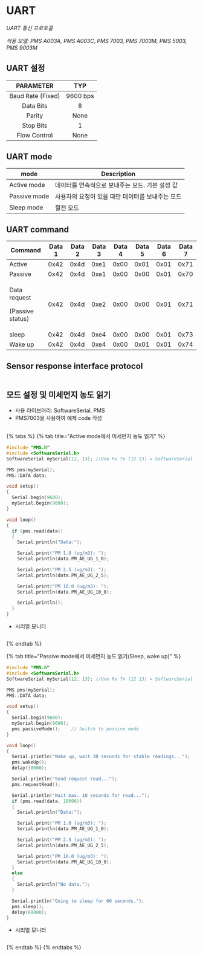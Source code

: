 # UART

_UART 통신 프로토콜_

_적용 모델: PMS A003A, PMS A003C, PMS 7003, PMS 7003M, PMS 5003, PMS 9003M_



## UART 설정

|     PARAMETER     |    TYP   |
| :---------------: | :------: |
| Baud Rate (Fixed) | 9600 bps |
|     Data Bits     |     8    |
|       Parity      |   None   |
|     Stop Bits     |     1    |
|    Flow Control   |   None   |



## UART mode

| mode         | Description                 |
| ------------ | --------------------------- |
| Active mode  | 데이터를 연속적으로 보내주는 모드. 기본 설정 값 |
| Passive mode | 사용자의 요청이 있을 때만 데이터를 보내주는 모드 |
| Sleep mode   | 절전 모드                       |



## UART command

| Command                                    | Data 1 | Data 2 | Data 3 | Data 4 | Data 5 | Data 6 | Data 7 |
| ------------------------------------------ | ------ | ------ | ------ | ------ | ------ | ------ | ------ |
| Active                                     | 0x42   | 0x4d   | 0xe1   | 0x00   | 0x01   | 0x01   | 0x71   |
| Passive                                    | 0x42   | 0x4d   | 0xe1   | 0x00   | 0x00   | 0x01   | 0x70   |
| <p>Data request</p><p>(Passive status)</p> | 0x42   | 0x4d   | 0xe2   | 0x00   | 0x00   | 0x01   | 0x71   |
| sleep                                      | 0x42   | 0x4d   | 0xe4   | 0x00   | 0x00   | 0x01   | 0x73   |
| Wake up                                    | 0x42   | 0x4d   | 0xe4   | 0x00   | 0x01   | 0x01   | 0x74   |



## Sensor response interface protocol

<figure><img src="../../../.gitbook/assets/PMS5003_UART_Description.PNG" alt=""><figcaption></figcaption></figure>

## 모드 설정 및 미세먼지 농도 읽기&#x20;

* 사용 라이브러리: SoftwareSerial, PMS
* PMS7003을 사용하여 예제 code 작성

<figure><img src="../../../.gitbook/assets/PMS_Arduino_libirary.PNG" alt=""><figcaption></figcaption></figure>

{% tabs %}
{% tab title="Active mode에서 미세먼지 농도 읽기" %}
```cpp
#include "PMS.h"
#include <SoftwareSerial.h>
SoftwareSerial mySerial(12, 13); //Uno Rx Tx (12 13) = SoftwareSerial

PMS pms(mySerial);
PMS::DATA data;

void setup()
{
  Serial.begin(9600);
  mySerial.begin(9600);  
}

void loop()
{
  if (pms.read(data))
  {
    Serial.println("Data:");

    Serial.print("PM 1.0 (ug/m3): ");
    Serial.println(data.PM_AE_UG_1_0);

    Serial.print("PM 2.5 (ug/m3): ");
    Serial.println(data.PM_AE_UG_2_5);

    Serial.print("PM 10.0 (ug/m3): ");
    Serial.println(data.PM_AE_UG_10_0);

    Serial.println();
  }
}
```



* 시리얼 모니터

<figure><img src="../../../.gitbook/assets/PMS_Active_mode_serial.PNG" alt=""><figcaption></figcaption></figure>
{% endtab %}

{% tab title="Passive mode에서 미세먼지 농도 읽기(Sleep, wake up)" %}
```cpp
#include "PMS.h"
#include <SoftwareSerial.h>
SoftwareSerial mySerial(12, 13); //Uno Rx Tx (12 13) = SoftwareSerial

PMS pms(mySerial);
PMS::DATA data;

void setup()
{
  Serial.begin(9600);   
  mySerial.begin(9600);  
  pms.passiveMode();    // Switch to passive mode
}

void loop()
{
  Serial.println("Wake up, wait 30 seconds for stable readings...");
  pms.wakeUp();
  delay(30000);

  Serial.println("Send request read...");
  pms.requestRead();

  Serial.println("Wait max. 10 seconds for read...");
  if (pms.read(data, 10000))
  {
    Serial.println("Data:");

    Serial.print("PM 1.0 (ug/m3): ");
    Serial.println(data.PM_AE_UG_1_0);

    Serial.print("PM 2.5 (ug/m3): ");
    Serial.println(data.PM_AE_UG_2_5);

    Serial.print("PM 10.0 (ug/m3): ");
    Serial.println(data.PM_AE_UG_10_0);
  }
  else
  {
    Serial.println("No data.");
  }

  Serial.println("Going to sleep for 60 seconds.");
  pms.sleep();
  delay(60000);
}

```



* 시리얼 모니터

<figure><img src="../../../.gitbook/assets/PMS_Passive_mode_serial.PNG" alt=""><figcaption></figcaption></figure>
{% endtab %}
{% endtabs %}











